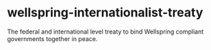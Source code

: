 # wellspring-internationalist-treaty
The federal and international level treaty to bind Wellspring compliant governments together in peace.
